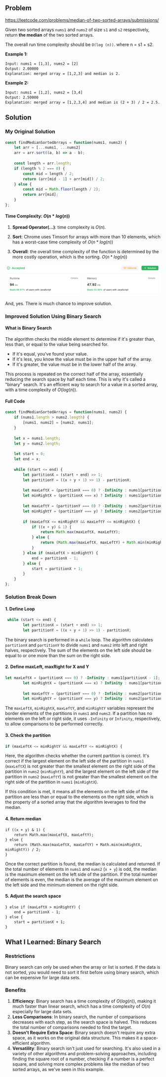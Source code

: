 ## Problem

https://leetcode.com/problems/median-of-two-sorted-arrays/submissions/

Given two sorted arrays `nums1` and `nums2` of size `s1` and `s2` respectively, return **the median** of the two sorted arrays.

The overall run time complexity should be `O(log (n))`.
where n = s1 + s2.

**Example 1:**

```
Input: nums1 = [1,3], nums2 = [2]
Output: 2.00000
Explanation: merged array = [1,2,3] and median is 2.
```

**Example 2:**

```
Input: nums1 = [1,2], nums2 = [3,4]
Output: 2.50000
Explanation: merged array = [1,2,3,4] and median is (2 + 3) / 2 = 2.5.
```



## Solution

### My Original Solution

```javascript
const findMedianSortedArrays = function(nums1, nums2) {
    let arr = [...nums1, ...nums2]
    arr = arr.sort((a, b) => a - b);

    const length = arr.length;
    if (length % 2 === 0) {
        const mid = length / 2;
        return (arr[mid - 1] + arr[mid]) / 2;
    } else {
        const mid = Math.floor(length / 2);
        return arr[mid];
    }
};
```

#### Time Complexity: $O(n*log(n))$

1. **Spread Operator(...)**: time complexity is $O(n)$.

2. **Sort**: Chrome uses Timsort for arrays with more than 10 elements, which has a worst-case time complexity of $O(n*log(n))$
3. **Overall**: the overall time complexity of the function is determined by the more costly operation, which is the sorting. $O(n*log(n))$

![image-20230803155256431](../../../../images/typora/image-20230803155256431.png)

And, yes. There is much chance to improve solution.

### Improved Solution Using Binary Search

#### What is Binary Search

The algorithm checks the middle element to determine if it's greater than, less than, or equal to the value being searched for.

- If it's equal, you've found your value. 
- If it's less, you know the value must be in the upper half of the array. 
- If it's greater, the value must be in the lower half of the array. 

This process is repeated on the correct half of the array, essentially reducing the search space by half each time. This is why it's called a "binary" search. It's an efficient way to search for a value in a sorted array, with a time complexity of $O(log(n))$.

#### Full Code

```javascript
const findMedianSortedArrays = function(nums1, nums2) {
    if (nums1.length > nums2.length) {
        [nums1, nums2] = [nums2, nums1];
    }
    
    let x = nums1.length;
    let y = nums2.length;
    
    let start = 0;
    let end = x;
    
    while (start <= end) {
        let partitionX = (start + end) >> 1;
        let partitionY = ((x + y + 1) >> 1) - partitionX;
        
        let maxLeftX = (partitionX === 0) ? -Infinity : nums1[partitionX - 1];
        let minRightX = (partitionX === x) ? Infinity : nums1[partitionX];
        
        let maxLeftY = (partitionY === 0) ? -Infinity : nums2[partitionY - 1];
        let minRightY = (partitionY === y) ? Infinity : nums2[partitionY];
        
        if (maxLeftX <= minRightY && maxLeftY <= minRightX) {
            if ((x + y) & 1) {
                return Math.max(maxLeftX, maxLeftY);
            } else {
                return (Math.max(maxLeftX, maxLeftY) + Math.min(minRightX, minRightY)) / 2;
            }
        } else if (maxLeftX > minRightY) {
            end = partitionX - 1;
        } else {
            start = partitionX + 1;
        }
    }
};
```

#### 

### Solution Break Down

#### 1. Define Loop

```javascript
 while (start <= end) {
        let partitionX = (start + end) >> 1;
        let partitionY = ((x + y + 1) >> 1) - partitionX;
```

The binary search is performed in a `while` loop. The algorithm calculates `partitionX` and `partitionY` to divide `nums1` and `nums2` into left and right halves, respectively. The sum of the elements on the left side should be equal to or one more than the sum on the right side.

#### 2. Define maxLeft, maxRight for X and Y

```javascript
let maxLeftX = (partitionX === 0) ? -Infinity : nums1[partitionX - 1];
        let minRightX = (partitionX === x) ? Infinity : nums1[partitionX];
        
        let maxLeftY = (partitionY === 0) ? -Infinity : nums2[partitionY - 1];
        let minRightY = (partitionY === y) ? Infinity : nums2[partitionY];
```

The `maxLeftX`, `minRightX`, `maxLeftY`, and `minRightY` variables represent the border elements of the partitions in `nums1` and `nums2`. If a partition has no elements on the left or right side, it uses `-Infinity` or `Infinity`, respectively, to allow comparisons to be performed correctly.

#### 3. Check the partition

```javascript
if (maxLeftX <= minRightY && maxLeftY <= minRightX) {
```

Here, the algorithm checks whether the current partition is correct. It's correct if the largest element on the left side of the partition in `nums1` (`maxLeftX`) is not greater than the smallest element on the right side of the partition in `nums2` (`minRightY`), and the largest element on the left side of the partition in `nums2` (`maxLeftY`) is not greater than the smallest element on the right side of the partition in `nums1` (`minRightX`).

If this condition is met, it means all the elements on the left side of the partition are less than or equal to the elements on the right side, which is the property of a sorted array that the algorithm leverages to find the median.

#### 4. Return median

```ja
if ((x + y) & 1) {
    return Math.max(maxLeftX, maxLeftY);
} else {
    return (Math.max(maxLeftX, maxLeftY) + Math.min(minRightX, minRightY)) / 2;
}
```

Once the correct partition is found, the median is calculated and returned. If the total number of elements in `nums1` and `nums2` (`x + y`) is odd, the median is the maximum element on the left side of the partition. If the total number of elements is even, the median is the average of the maximum element on the left side and the minimum element on the right side.

#### 5. Adjust the search space

```javascr
} else if (maxLeftX > minRightY) {
    end = partitionX - 1;
} else {
    start = partitionX + 1;
}
```


## What I Learned: Binary Search

### Restrictions

Binary search can only be used when the array or list is sorted. 
If the data is not sorted, you would need to sort it first before using binary search, which can be expensive for large data sets.

### Benefits

1. **Efficiency**: Binary search has a time complexity of $O(log (n))$, making it much faster than linear search, which has a time complexity of $O(n)$ especially for large data sets.
2. **Less Comparisons**: In binary search, the number of comparisons decreases with each step, as the search space is halved. This reduces the total number of comparisons needed to find the target.
3. **Doesn't Require Extra Space**: Binary search doesn't require any extra space, as it works on the original data structure. This makes it a space-efficient algorithm.
4. **Versatility**: Binary search isn't just used for searching. It's also used in a variety of other algorithms and problem-solving approaches, including finding the square root of a number, checking if a number is a perfect square, and solving more complex problems like the median of two sorted arrays, as we've seen in this example.

